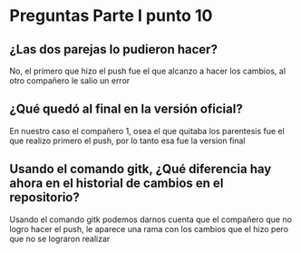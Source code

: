 # Preguntas Parte I punto 10
## ¿Las dos parejas lo pudieron hacer?

No, el primero que hizo el push fue el que alcanzo a hacer los cambios, al otro compañero le salio un error

## ¿Qué quedó al final en la versión oficial?

En nuestro caso el compañero 1, osea el que quitaba los parentesis fue el que realizo primero el push, por lo tanto esa fue la version final

## Usando el comando gitk, ¿Qué diferencia hay ahora en el historial de cambios en el repositorio?

Usando el comando gitk podemos darnos cuenta que el compañero que no logro hacer el push, le aparece una rama con los cambios que el hizo pero que no se lograron realizar
